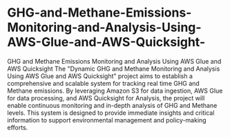 # GHG-and-Methane-Emissions-Monitoring-and-Analysis-Using-AWS-Glue-and-AWS-Quicksight-
GHG and Methane Emissions Monitoring  and Analysis Using AWS Glue and AWS  Quicksight 
The "Dynamic GHG and Methane Monitoring and Analysis Using AWS Glue and AWS 
Quicksight" project aims to establish a comprehensive and scalable system for tracking real
time GHG and Methane emissions. By leveraging Amazon S3 for data ingestion, AWS Glue 
for data processing, and AWS Quicksight for Analysis, the project will enable continuous 
monitoring and in-depth analysis of GHG and Methane levels. This system is designed to 
provide immediate insights and critical information to support environmental management and 
policy-making efforts. 
